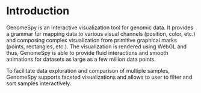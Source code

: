 # Introduction

GenomeSpy is an interactive visualization tool for genomic data. It provides
a grammar for mapping data to various visual channels (position, color, etc.)
and composing complex visualization from primitive graphical marks (points,
rectangles, etc.). The visualization is rendered using WebGL and thus,
GenomeSpy is able to provide fluid interactions and smooth animations for
datasets as large as a few million data points.

To facilitate data exploration and comparison of multiple samples, GenomeSpy
supports faceted visualizations and allows to user to filter and sort samples
interactively.
